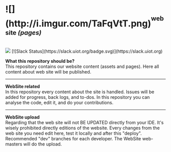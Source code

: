 <h1>![](http://i.imgur.com/TaFqVtT.png)<sup><sup>website <i>(pages)</i></sup></sup><sub><sub><sup></h1></sup></sub></sub>
<br>
<a href="https://zenhub.com"><img src="https://raw.githubusercontent.com/ZenHubIO/support/master/zenhub-badge.png"></a> [![Slack Status](https://slack.uiot.org/badge.svg)](https://slack.uiot.org)

<b>What this repository should be?</b><br>
This repository contains our website content (assets and pages). Here all content about web site will be published.

----------------------------------------------------

<b>WebSite related</b><br>
In this repository every content about the site is handled. Issues will be added for progress, back logs, and to-dos. 
In this repository you can analyse the code, edit it, and do your contributions.

----------------------------------------------------

<b>WebSite upload</b><br>
Regarding that the web site will not BE UPDATED directly from your IDE. It's wisely prohibited directly editions of the website.
Every changes from the web site you need edit here, test it locally and after this "deploy". Recommended "dev" branches for each developer.
The WebSite web-masters will do the upload.
